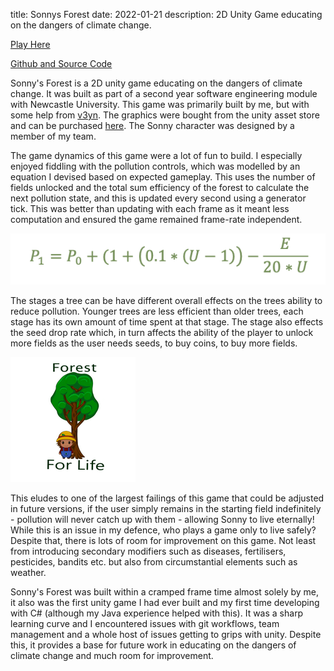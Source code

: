 title: Sonnys Forest
date: 2022-01-21
description: 2D Unity Game educating on the dangers of climate change.


[Play Here](https://simmer.io/@Team_22/sonny-sforest)

[Github and Source Code](https://github.com/benlongcroft/Sonny-sForest)

Sonny's Forest is a 2D unity game educating on the dangers of climate change. It was built as part of a second year software engineering module with Newcastle University. This game was primarily built by me, but with some help from [v3yn](https://github.com/v3yn). The graphics were bought from the unity asset store and can be purchased [here](https://assetstore.unity.com/packages/2d/environments/2d-isometric-starter-standard-kit-svg-118014). The Sonny character was designed by a member of my team.

The game dynamics of this game were a lot of fun to build. I especially enjoyed fiddling with the pollution controls, which was modelled by an equation I devised based on expected gameplay. This uses the number of fields unlocked and the total  sum efficiency of the forest to calculate the next pollution state, and this is updated every second using a generator tick. This was better than updating with each frame as it meant less computation and ensured the game remained frame-rate independent. 

![Equation](../../static/blog-images/equation.jpg)

The stages a tree can be have different overall effects on the trees ability to reduce pollution. Younger trees are less efficient than older trees, each stage has its own amount of time spent at that stage. The stage also effects the seed drop rate which, in turn affects the ability of the player to unlock more fields as the user needs seeds, to buy coins, to buy more fields.

![Equation](../../static/blog-images/ffl.png)

This eludes to one of the largest failings of this game that could be adjusted in future versions, if the user simply remains in the starting field indefinitely - pollution will never catch up with them - allowing Sonny to live eternally! While this is an issue in my defence, who plays a game only to live safely? Despite that, there is lots of room for improvement on this game. Not least from introducing secondary modifiers such as diseases, fertilisers, pesticides, bandits etc. but also from circumstantial elements such as weather. 


Sonny's Forest was built within a cramped frame time almost solely by me, it also was the first unity game I had ever built and my first time developing with C# (although my Java experience helped with this). It was a sharp learning curve and I encountered issues with git workflows, team management and a whole host of issues getting to grips with unity. Despite this, it provides a base for future work in educating on the dangers of climate change and much room for improvement. 

